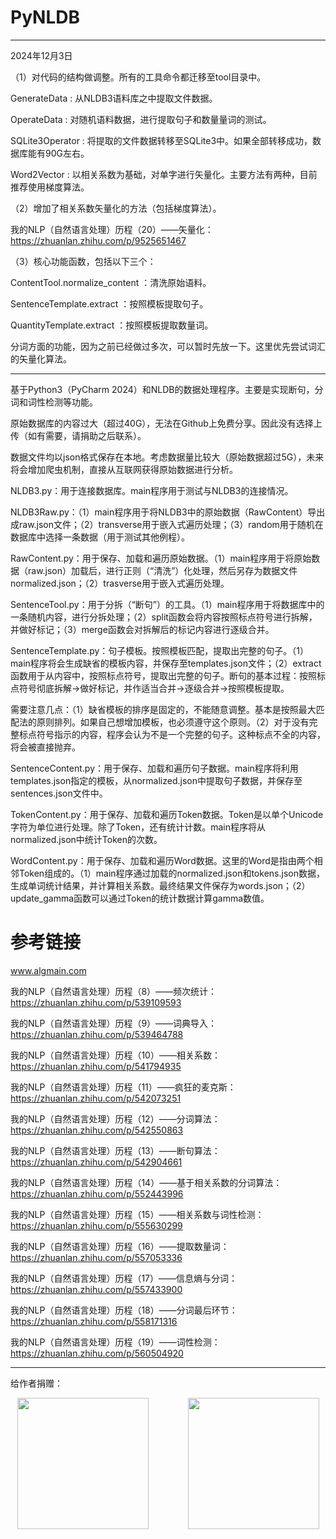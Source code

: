 # PyNLDB
---
2024年12月3日

（1）对代码的结构做调整。所有的工具命令都迁移至tool目录中。

GenerateData : 从NLDB3语料库之中提取文件数据。

OperateData : 对随机语料数据，进行提取句子和数量量词的测试。

SQLite3Operator : 将提取的文件数据转移至SQLite3中。如果全部转移成功，数据库能有90G左右。

Word2Vector : 以相关系数为基础，对单字进行矢量化。主要方法有两种，目前推荐使用梯度算法。

（2）增加了相关系数矢量化的方法（包括梯度算法）。

我的NLP（自然语言处理）历程（20）——矢量化：https://zhuanlan.zhihu.com/p/9525651467

（3）核心功能函数，包括以下三个：

ContentTool.normalize_content ：清洗原始语料。

SentenceTemplate.extract ：按照模板提取句子。

QuantityTemplate.extract ：按照模板提取数量词。

分词方面的功能，因为之前已经做过多次，可以暂时先放一下。这里优先尝试词汇的矢量化算法。

---

 基于Python3（PyCharm 2024）和NLDB的数据处理程序。主要是实现断句，分词和词性检测等功能。

 原始数据库的内容过大（超过40G），无法在Github上免费分享。因此没有选择上传（如有需要，请捐助之后联系）。

 数据文件均以json格式保存在本地。考虑数据量比较大（原始数据超过5G），未来将会增加爬虫机制，直接从互联网获得原始数据进行分析。

 NLDB3.py：用于连接数据库。main程序用于测试与NLDB3的连接情况。

 NLDB3Raw.py：（1）main程序用于将NLDB3中的原始数据（RawContent）导出成raw.json文件；（2）transverse用于嵌入式遍历处理；（3）random用于随机在数据库中选择一条数据（用于测试其他例程）。

 RawContent.py：用于保存、加载和遍历原始数据。（1）main程序用于将原始数据（raw.json）加载后，进行正则（“清洗”）化处理，然后另存为数据文件normalized.json；（2）trasverse用于嵌入式遍历处理。

 SentenceTool.py：用于分拆（“断句”）的工具。（1）main程序用于将数据库中的一条随机内容，进行分拆处理；（2）split函数会将内容按照标点符号进行拆解，并做好标记；（3）merge函数会对拆解后的标记内容进行逐级合并。

 SentenceTemplate.py：句子模板。按照模板匹配，提取出完整的句子。（1）main程序将会生成缺省的模板内容，并保存至templates.json文件；（2）extract函数用于从内容中，按照标点符号，提取出完整的句子。断句的基本过程：按照标点符号彻底拆解->做好标记，并作适当合并->逐级合并->按照模板提取。

 需要注意几点：（1）缺省模板的排序是固定的，不能随意调整。基本是按照最大匹配法的原则排列。如果自己想增加模板，也必须遵守这个原则。（2）对于没有完整标点符号指示的内容，程序会认为不是一个完整的句子。这种标点不全的内容，将会被直接抛弃。

 SentenceContent.py：用于保存、加载和遍历句子数据。main程序将利用templates.json指定的模板，从normalized.json中提取句子数据，并保存至sentences.json文件中。

 TokenContent.py：用于保存、加载和遍历Token数据。Token是以单个Unicode字符为单位进行处理。除了Token，还有统计计数。main程序将从normalized.json中统计Token的次数。

 WordContent.py：用于保存、加载和遍历Word数据。这里的Word是指由两个相邻Token组成的。（1）main程序通过加载的normalized.json和tokens.json数据，生成单词统计结果，并计算相关系数。最终结果文件保存为words.json；（2）update_gamma函数可以通过Token的统计数据计算gamma数值。

# 参考链接

www.algmain.com

我的NLP（自然语言处理）历程（8）——频次统计：https://zhuanlan.zhihu.com/p/539109593

我的NLP（自然语言处理）历程（9）——词典导入：https://zhuanlan.zhihu.com/p/539464788

我的NLP（自然语言处理）历程（10）——相关系数：https://zhuanlan.zhihu.com/p/541794935

我的NLP（自然语言处理）历程（11）——疯狂的麦克斯：https://zhuanlan.zhihu.com/p/542073251

我的NLP（自然语言处理）历程（12）——分词算法：https://zhuanlan.zhihu.com/p/542550863

我的NLP（自然语言处理）历程（13）——断句算法：https://zhuanlan.zhihu.com/p/542904661

我的NLP（自然语言处理）历程（14）——基于相关系数的分词算法：https://zhuanlan.zhihu.com/p/552443996

我的NLP（自然语言处理）历程（15）——相关系数与词性检测：https://zhuanlan.zhihu.com/p/555630299

我的NLP（自然语言处理）历程（16）——提取数量词：https://zhuanlan.zhihu.com/p/557053336

我的NLP（自然语言处理）历程（17）——信息熵与分词：https://zhuanlan.zhihu.com/p/557433900

我的NLP（自然语言处理）历程（18）——分词最后环节：https://zhuanlan.zhihu.com/p/558171316

我的NLP（自然语言处理）历程（19）——词性检测：https://zhuanlan.zhihu.com/p/560504920

---

给作者捐赠：

<div align=center>
<img src="https://github.com/forestluo/AlgMain/blob/main/weixin.jpg" width="210px">&nbsp;&nbsp;&nbsp;&nbsp;&nbsp;&nbsp;&nbsp;&nbsp;&nbsp;&nbsp;&nbsp;&nbsp;&nbsp;&nbsp;&nbsp;&nbsp;<img src="https://github.com/forestluo/AlgMain/blob/main/zhifubao.jpg" width="210px">
</div>
